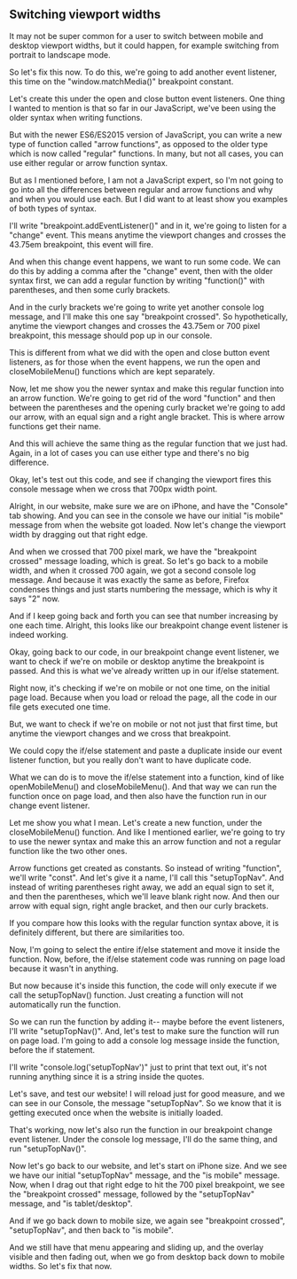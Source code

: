 ## Switching viewport widths

It may not be super common for a user to switch between mobile and desktop viewport widths, but it could happen, for example switching from portrait to landscape mode.

So let's fix this now. To do this, we're going to add another event listener, this time on the "window.matchMedia()" breakpoint constant.

Let's create this under the open and close button event listeners. One thing I wanted to mention is that so far in our JavaScript, we've been using the older syntax when writing functions.

But with the newer ES6/ES2015 version of JavaScript, you can write a new type of function called "arrow functions", as opposed to the older type which is now called "regular" functions. In many, but not all cases, you can use either regular or arrow function syntax.

But as I mentioned before, I am not a JavaScript expert, so I'm not going to go into all the differences between regular and arrow functions and why and when you would use each. But I did want to at least show you examples of both types of syntax.

I'll write "breakpoint.addEventListener()" and in it, we're going to listen for a "change" event. This means anytime the viewport changes and crosses the 43.75em breakpoint, this event will fire.

And when this change event happens, we want to run some code. We can do this by adding a comma after the "change" event, then with the older syntax first, we can add a regular function by writing "function()" with parentheses, and then some curly brackets.

And in the curly brackets we're going to write yet another console log message, and I'll make this one say "breakpoint crossed". So hypothetically, anytime the viewport changes and crosses the 43.75em or 700 pixel breakpoint, this message should pop up in our console.

This is different from what we did with the open and close button event listeners, as for those when the event happens, we run the open and closeMobileMenu() functions which are kept separately.

Now, let me show you the newer syntax and make this regular function into an arrow function. We're going to get rid of the word "function" and then between the parentheses and the opening curly bracket we're going to add our arrow, with an equal sign and a right angle bracket. This is where arrow functions get their name.

And this will achieve the same thing as the regular function that we just had. Again, in a lot of cases you can use either type and there's no big difference.

Okay, let's test out this code, and see if changing the viewport fires this console message when we cross that 700px width point.

Alright, in our website, make sure we are on iPhone, and have the "Console" tab showing. And you can see in the console we have our initial "is mobile" message from when the website got loaded. Now let's change the viewport width by dragging out that right edge.

And when we crossed that 700 pixel mark, we have the "breakpoint crossed" message loading, which is great. So let's go back to a mobile width, and when it crossed 700 again, we got a second console log message. And because it was exactly the same as before, Firefox condenses things and just starts numbering the message, which is why it says "2" now.

And if I keep going back and forth you can see that number increasing by one each time. Alright, this looks like our breakpoint change event listener is indeed working.

Okay, going back to our code, in our breakpoint change event listener, we want to check if we're on mobile or desktop anytime the breakpoint is passed. And this is what we've already written up in our if/else statement.

Right now, it's checking if we're on mobile or not one time, on the initial page load. Because when you load or reload the page, all the code in our file gets executed one time.

But, we want to check if we're on mobile or not not just that first time, but anytime the viewport changes and we cross that breakpoint.

We could copy the if/else statement and paste a duplicate inside our event listener function, but you really don't want to have duplicate code.

What we can do is to move the if/else statement into a function, kind of like openMobileMenu() and closeMobileMenu(). And that way we can run the function once on page load, and then also have the function run in our change event listener.

Let me show you what I mean. Let's create a new function, under the closeMobileMenu() function. And like I mentioned earlier, we're going to try to use the newer syntax and make this an arrow function and not a regular function like the two other ones.

Arrow functions get created as constants. So instead of writing "function", we'll write "const". And let's give it a name, I'll call this "setupTopNav". And instead of writing parentheses right away, we add an equal sign to set it, and then the parentheses, which we'll leave blank right now. And then our arrow with equal sign, right angle bracket, and then our curly brackets.

If you compare how this looks with the regular function syntax above, it is definitely different, but there are similarities too.

Now, I'm going to select the entire if/else statement and move it inside the function. Now, before, the if/else statement code was running on page load because it wasn't in anything.

But now because it's inside this function, the code will only execute if we call the setupTopNav() function. Just creating a function will not automatically run the function.

So we can run the function by adding it-- maybe before the event listeners, I'll write "setupTopNav()". And, let's test to make sure the function will run on page load. I'm going to add a console log message inside the function, before the if statement.

I'll write "console.log('setupTopNav')" just to print that text out, it's not running anything since it is a string inside the quotes.

Let's save, and test our website! I will reload just for good measure, and we can see in our Console, the message "setupTopNav". So we know that it is getting executed once when the website is initially loaded.

That's working, now let's also run the function in our breakpoint change event listener. Under the console log message, I'll do the same thing, and run "setupTopNav()".

Now let's go back to our website, and let's start on iPhone size. And we see we have our initial "setupTopNav" message, and the "is mobile" message. Now, when I drag out that right edge to hit the 700 pixel breakpoint, we see the "breakpoint crossed" message, followed by the "setupTopNav" message, and "is tablet/desktop".

And if we go back down to mobile size, we again see "breakpoint crossed", "setupTopNav", and then back to "is mobile".

And we still have that menu appearing and sliding up, and the overlay visible and then fading out, when we go from desktop back down to mobile widths. So let's fix that now.
